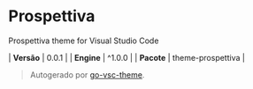 # Prospettiva

Prospettiva theme for Visual Studio Code

| **Versão** | 0.0.1 |
| **Engine** | ^1.0.0 |
| **Pacote** | theme-prospettiva |

> Autogerado por [go-vsc-theme](https://github.com/natalbu/go-vsc-theme).
